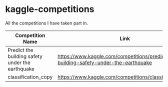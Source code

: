 # kaggle-competitions
All the competitions I have taken part in.

| Competition Name | Link | Type | Score |
| --- | --- | --- | --- |
| Predict the building safety under the earthquake | https://www.kaggle.com/competitions/predict-the-building-safety-under-the-earthquake | reg | 18.67786 |
| classification_copy | https://www.kaggle.com/competitions/classificationcopy | clf | 0.68783 |


